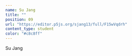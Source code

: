 ```yaml
---
name: Su Jang
title: ""
position: 09
url: "https://editor.p5js.org/sjang13/full/F15wVqdrh"
content_type: student
color: "#c8c8ff"
---
```


Su Jang
